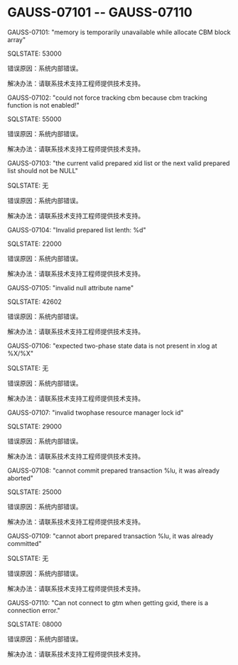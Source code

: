 # GAUSS-07101 -- GAUSS-07110

GAUSS-07101: "memory is temporarily unavailable while allocate CBM block array"

SQLSTATE: 53000

错误原因：系统内部错误。

解决办法：请联系技术支持工程师提供技术支持。

GAUSS-07102: "could not force tracking cbm because cbm tracking function is not enabled!"

SQLSTATE: 55000

错误原因：系统内部错误。

解决办法：请联系技术支持工程师提供技术支持。

GAUSS-07103: "the current valid prepared xid list or the next valid prepared list should not be NULL"

SQLSTATE: 无

错误原因：系统内部错误。

解决办法：请联系技术支持工程师提供技术支持。

GAUSS-07104: "Invalid prepared list lenth: %d"

SQLSTATE: 22000

错误原因：系统内部错误。

解决办法：请联系技术支持工程师提供技术支持。

GAUSS-07105: "invalid null attribute name"

SQLSTATE: 42602

错误原因：系统内部错误。

解决办法：请联系技术支持工程师提供技术支持。

GAUSS-07106: "expected two-phase state data is not present in xlog at %X/%X"

SQLSTATE: 无

错误原因：系统内部错误。

解决办法：请联系技术支持工程师提供技术支持。

GAUSS-07107: "invalid twophase resource manager lock id"

SQLSTATE: 29000

错误原因：系统内部错误。

解决办法：请联系技术支持工程师提供技术支持。

GAUSS-07108: "cannot commit prepared transaction %lu, it was already aborted"

SQLSTATE: 25000

错误原因：系统内部错误。

解决办法：请联系技术支持工程师提供技术支持。

GAUSS-07109: "cannot abort prepared transaction %lu, it was already committed"

SQLSTATE: 无

错误原因：系统内部错误。

解决办法：请联系技术支持工程师提供技术支持。

GAUSS-07110: "Can not connect to gtm when getting gxid, there is a connection error."

SQLSTATE: 08000

错误原因：系统内部错误。

解决办法：请联系技术支持工程师提供技术支持。


